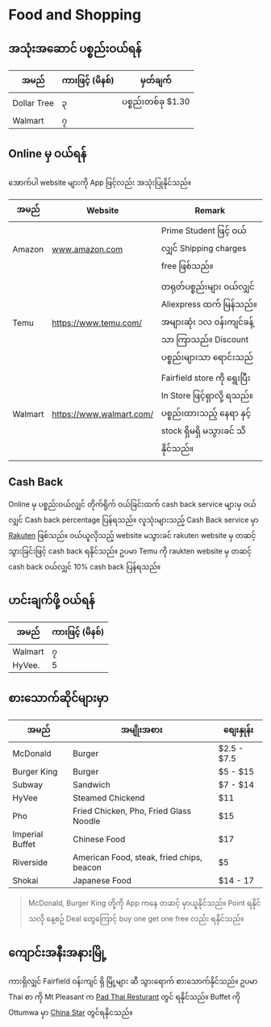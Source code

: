 # Food and Shopping

## အသုံးအဆောင် ပစ္စည်းဝယ်ရန်

| အမည်        | ကားဖြင့် (မိနစ်) | မှတ်ချက်           |
| ----------- | ---------------- | ------------------ |
| Dollar Tree | ၃                | ပစ္စည်းတစ်ခု $1.30 |
| Walmart     | ၇                |                    |

## Online မှ ဝယ်ရန်

အောက်ပါ website များကို App ဖြင့်လည်း အသုံးပြုနိုင်သည်။

| အမည်    | Website                  | Remark                                                                                                                 |
| ------- | ------------------------ | ---------------------------------------------------------------------------------------------------------------------- |
| Amazon  | www.amazon.com           | Prime Student ဖြင့် ဝယ်လျှင် Shipping charges free ဖြစ်သည်။                                                            |
| Temu    | https://www.temu.com/    | တရုတ်ပစ္စည်းများ ဝယ်လျှင် Aliexpress ထက် မြန်သည်။ အများဆုံး ၁လ ဝန်းကျင်ခန့်သာ ကြာသည်။ Discount ပစ္စည်းများသာ ရောင်းသည် |
| Walmart | https://www.walmart.com/ | Fairfield store ကို ရွေးပြီး In Store ဖြင့်ရှာလို့ ရသည်။​ ပစ္စည်းထားသည့် နေရာ နှင့် stock ရှိမရှိ မသွားခင် သိနိုင်သည်။ |

## Cash Back

Online မှ ပစ္စည်းဝယ်လျှင် တိုက်ရိုက် ဝယ်ခြင်းထက် cash back service များမှ ဝယ်လျှင် Cash back percentage ပြန်ရသည်။ လူသုံးများသည့် Cash Back service မှာ [Rakuten](https://www.rakuten.com/r/SATURN1234) ဖြစ်သည်။ ဝယ်ယူလိုသည့် website မသွားခင် rakuten website မှ တဆင့်သွားခြင်းဖြင့် cash back ရနိုင်သည်။ ဥပမာ Temu ကို raukten website မှ တဆင့် cash back ဝယ်လျှင် 10% cash back ပြန်ရသည်။

## ဟင်းချက်ဖို့ ဝယ်ရန်

| အမည်    | ကားဖြင့် (မိနစ်) |
| ------- | ---------------- |
| Walmart | ၇                |
| HyVee.  | 5                |

## စားသောက်ဆိုင်များမှာ

| အမည်            | အမျိုးအစား                                | စျေးနှုန်း  |
| --------------- | ----------------------------------------- | ----------- |
| McDonald        | Burger                                    | $2.5 - $7.5 |
| Burger King     | Burger                                    | $5 - $15    |
| Subway          | Sandwich                                  | $7 - $14    |
| HyVee           | Steamed Chickend                          | $11         |
| Pho             | Fried Chicken, Pho, Fried Glass Noodle    | $15         |
| Imperial Buffet | Chinese Food                              | $17         |
| Riverside       | American Food, steak, fried chips, beacon | $5          |
| Shokai          | Japanese Food                             | $14 - 17    |

> McDonald, Burger King တို့ကို App ကနေ တဆင့် မှာယူနိုင်သည်။ Point ရနိုင်သလို နေ့စဥ် Deal တွေကြောင့် buy one get one free လည်း ရနိုင်သည်။


## ကျောင်းအနီးအနားမြို့

ကားရှိလျှင် Fairfield ဝန်းကျင် ရှိ မြို့များ ဆီ သွားရောက် စားသောက်နိုင်သည်။ ဥပမာ Thai စာ ကို Mt Pleasant က [Pad Thai Resturant](https://maps.app.goo.gl/JkxZLLVY2sQ2SkkR8) တွင် ရနိုင်သည်။ Buffet ကို Ottumwa မှာ [China Star](https://maps.app.goo.gl/NwECzqtzrw5Ej5hUA) တွင်​ရနိုငသည်။
